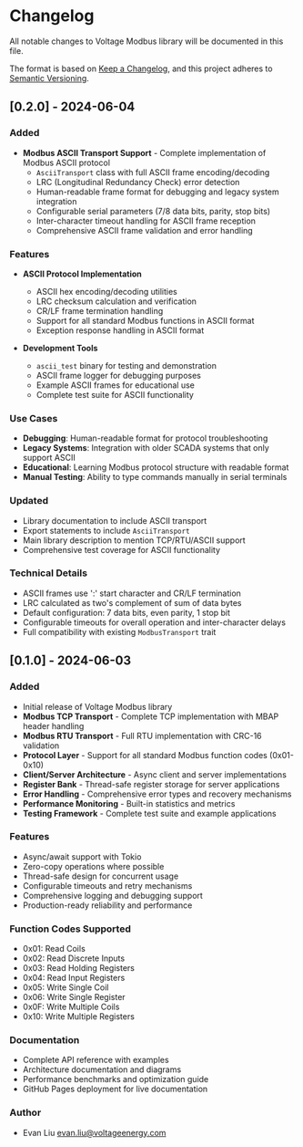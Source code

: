 # Changelog

All notable changes to Voltage Modbus library will be documented in this file.

The format is based on [Keep a Changelog](https://keepachangelog.com/en/1.0.0/),
and this project adheres to [Semantic Versioning](https://semver.org/spec/v2.0.0.html).

## [0.2.0] - 2024-06-04

### Added
- **Modbus ASCII Transport Support** - Complete implementation of Modbus ASCII protocol
  - `AsciiTransport` class with full ASCII frame encoding/decoding
  - LRC (Longitudinal Redundancy Check) error detection
  - Human-readable frame format for debugging and legacy system integration
  - Configurable serial parameters (7/8 data bits, parity, stop bits)
  - Inter-character timeout handling for ASCII frame reception
  - Comprehensive ASCII frame validation and error handling

### Features
- **ASCII Protocol Implementation**
  - ASCII hex encoding/decoding utilities
  - LRC checksum calculation and verification
  - CR/LF frame termination handling
  - Support for all standard Modbus functions in ASCII format
  - Exception response handling in ASCII format

- **Development Tools**
  - `ascii_test` binary for testing and demonstration
  - ASCII frame logger for debugging purposes
  - Example ASCII frames for educational use
  - Complete test suite for ASCII functionality

### Use Cases
- **Debugging**: Human-readable format for protocol troubleshooting
- **Legacy Systems**: Integration with older SCADA systems that only support ASCII
- **Educational**: Learning Modbus protocol structure with readable format
- **Manual Testing**: Ability to type commands manually in serial terminals

### Updated
- Library documentation to include ASCII transport
- Export statements to include `AsciiTransport`
- Main library description to mention TCP/RTU/ASCII support
- Comprehensive test coverage for ASCII functionality

### Technical Details
- ASCII frames use ':' start character and CR/LF termination
- LRC calculated as two's complement of sum of data bytes
- Default configuration: 7 data bits, even parity, 1 stop bit
- Configurable timeouts for overall operation and inter-character delays
- Full compatibility with existing `ModbusTransport` trait

## [0.1.0] - 2024-06-03

### Added
- Initial release of Voltage Modbus library
- **Modbus TCP Transport** - Complete TCP implementation with MBAP header handling
- **Modbus RTU Transport** - Full RTU implementation with CRC-16 validation
- **Protocol Layer** - Support for all standard Modbus function codes (0x01-0x10)
- **Client/Server Architecture** - Async client and server implementations
- **Register Bank** - Thread-safe register storage for server applications
- **Error Handling** - Comprehensive error types and recovery mechanisms
- **Performance Monitoring** - Built-in statistics and metrics
- **Testing Framework** - Complete test suite and example applications

### Features
- Async/await support with Tokio
- Zero-copy operations where possible
- Thread-safe design for concurrent usage
- Configurable timeouts and retry mechanisms
- Comprehensive logging and debugging support
- Production-ready reliability and performance

### Function Codes Supported

- 0x01: Read Coils
- 0x02: Read Discrete Inputs
- 0x03: Read Holding Registers
- 0x04: Read Input Registers
- 0x05: Write Single Coil
- 0x06: Write Single Register
- 0x0F: Write Multiple Coils
- 0x10: Write Multiple Registers

### Documentation

- Complete API reference with examples
- Architecture documentation and diagrams
- Performance benchmarks and optimization guide
- GitHub Pages deployment for live documentation

### Author

- Evan Liu <evan.liu@voltageenergy.com>
